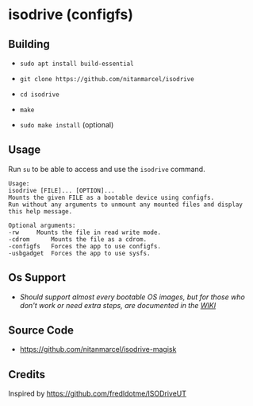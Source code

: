 # isodrive (configfs)

## Building

* `sudo apt install build-essential`

* `git clone https://github.com/nitanmarcel/isodrive`

* `cd isodrive`

* `make`

* `sudo make install` (optional)

## Usage

Run `su` to be able to access and use the `isodrive` command.

```
Usage:
isodrive [FILE]... [OPTION]...
Mounts the given FILE as a bootable device using configfs.
Run without any arguments to unmount any mounted files and display this help message.

Optional arguments:
-rw		Mounts the file in read write mode.
-cdrom		Mounts the file as a cdrom.
-configfs	Forces the app to use configfs.
-usbgadget	Forces the app to use sysfs.
```

## Os Support
* _Should support almost every bootable OS images, but for those who don't work or need extra steps, are documented in the [WIKI](https://github.com/nitanmarcel/isodrive/wiki)_

## Source Code
* https://github.com/nitanmarcel/isodrive-magisk

## Credits

Inspired by https://github.com/fredldotme/ISODriveUT
